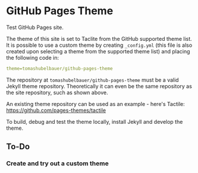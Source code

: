 # GitHub Pages Theme

Test GitHub Pages site.

The theme of this site is set to Taclite from the GitHub supported theme list.
It is possible to use a custom theme by creating `_config.yml` (this file is
also created upon selecting a theme from the supported theme list) and placing
the following code in:


```yml
theme=tomashubelbauer/github-pages-theme
```

The repository at `tomashubelbauer/github-pages-theme` must be a valid Jekyll
theme repository. Theoretically it can even be the same repository as the site
repository, such as shown above.

An existing theme repository can be used as an example - here's Tactile:
https://github.com/pages-themes/tactile

To build, debug and test the theme locally, install Jekyll and develop the
theme.

## To-Do

### Create and try out a custom theme

